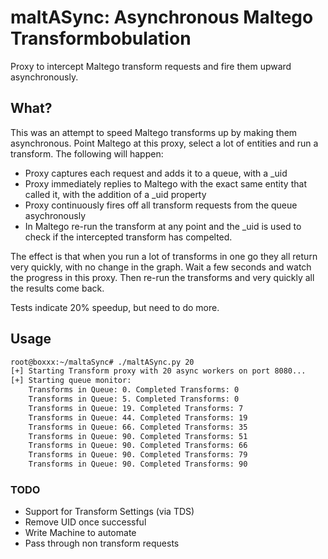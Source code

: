 # maltASync: Asynchronous Maltego Transformbobulation
Proxy to intercept Maltego transform requests and fire them upward asynchronously.

## What?
This was an attempt to speed Maltego transforms up by making them asynchronous. Point Maltego at this proxy, select a lot of entities and run a transform. The following will happen:
* Proxy captures each request and adds it to a queue, with a _uid
* Proxy immediately replies to Maltego with the exact same
  entity that called it, with the addition of a _uid property
* Proxy continuously fires off all transform requests from the
  queue asychronously
* In Maltego re-run the transform at any point and the _uid is
  used to check if the intercepted transform has compelted.

The effect is that when you run a lot of transforms in one go they
all return very quickly, with no change in the graph. Wait a few
seconds and watch the progress in this proxy. Then re-run the transforms
and very quickly all the results come back.

Tests indicate 20% speedup, but need to do more.

## Usage
```bash
root@boxxx:~/maltaSync# ./maltASync.py 20
[+] Starting Transform proxy with 20 async workers on port 8080...
[+] Starting queue monitor:
    Transforms in Queue: 0. Completed Transforms: 0
    Transforms in Queue: 5. Completed Transforms: 0
    Transforms in Queue: 19. Completed Transforms: 7
    Transforms in Queue: 44. Completed Transforms: 19
    Transforms in Queue: 66. Completed Transforms: 35
    Transforms in Queue: 90. Completed Transforms: 51
    Transforms in Queue: 90. Completed Transforms: 66
    Transforms in Queue: 90. Completed Transforms: 79
    Transforms in Queue: 90. Completed Transforms: 90
```

### TODO
* Support for Transform Settings (via TDS)
* Remove UID once successful
* Write Machine to automate
* Pass through non transform requests
